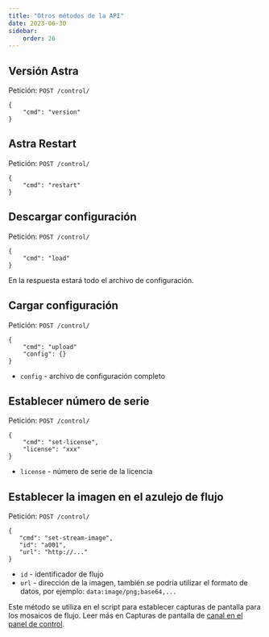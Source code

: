 ```yaml
---
title: "Otros métodos de la API"
date: 2023-06-30
sidebar:
    order: 26
---
```


## Versión Astra[](/es/astra/admin-guide/other#astra-version)

Petición: `POST /control/`

```
{
    "cmd": "version"
}
```

## Astra Restart[](/es/astra/admin-guide/other#astra-restart)

Petición: `POST /control/`

```
{
    "cmd": "restart"
}
```

## Descargar configuración[](/es/astra/admin-guide/other#download-configuration)

Petición: `POST /control/`

```
{
    "cmd": "load"
}
```

En la respuesta estará todo el archivo de configuración.

## Cargar configuración[](/es/astra/admin-guide/other#upload-configuration)

Petición: `POST /control/`

```
{
    "cmd": "upload"
    "config": {}
}
```

- `config` - archivo de configuración completo

## Establecer número de serie[](/es/astra/admin-guide/other#set-serial-number)

Petición: `POST /control/`

```
{
    "cmd": "set-license",
    "license": "xxx"
}
```

- `license` - número de serie de la licencia

## Establecer la imagen en el azulejo de flujo[](/es/astra/admin-guide/other#set-image-to-the-stream-tile)

Petición: `POST /control/`

```
{
   "cmd": "set-stream-image",
   "id": "a001",
   "url": "http://..."
}
```

- `id` - identificador de flujo
- `url` - dirección de la imagen, también se podría utilizar el formato de datos, por ejemplo: `data:image/png;base64,...`

Este método se utiliza en el script para establecer capturas de pantalla para los mosaicos de flujo. Leer más en Capturas de pantalla de [canal en el panel de control](/es/astra/admin-guide/mosaic).
